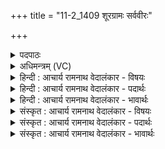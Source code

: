 +++
title = "11-2_1409 शूरग्रामः सर्ववीरः"

+++
<details><summary>पदपाठः</summary>

शू꣡र꣢꣯ग्रामः। शू꣡र꣢꣯। ग्रा꣣मः। स꣡र्व꣢꣯वीरः। स꣡र्व꣢꣯। वी꣣रः। स꣡हा꣢꣯वान्। जे꣡ता꣢꣯। प꣣वस्व। स꣡नि꣢꣯ता। ध꣡ना꣢꣯नि। ति꣣ग्मा꣡यु꣢धः। ति꣣ग्म꣢। आ꣣युधः। क्षिप्र꣡ध꣢न्वा। क्षि꣣प्र꣢। ध꣣न्वा। स꣣म꣡त्सु꣢। स꣣। म꣡त्सु꣢꣯। अ꣡षा꣢꣯ढः। सा꣣ह्वा꣢न्। पृ꣡त꣢꣯नासु। श꣡त्रू꣢꣯न्। १४०९।
</details>

<details><summary>अधिमन्त्रम् (VC)</summary>

- पवमानः सोमः
- वसिष्ठो मैत्रावरुणिः
- त्रिष्टुप्
- धैवतः
</details>

<details><summary>हिन्दी : आचार्य रामनाथ वेदालंकार - विषयः</summary>

अगले मन्त्र में राजा और जीवात्मा को उद्बोधन देते हैं।
</details>

<details><summary>हिन्दी : आचार्य रामनाथ वेदालंकार - पदार्थः</summary>

पदार्थान्वय -  प्रथम—राजा के पक्ष में। हे सोम अर्थात् वीर राजन् ! (शूरग्रामः) शूर योद्धा-गणवाले, (सर्ववीराः) सब वीर प्रजाओंवाले, (सहावान्) सहनशील, (जेता) विजयशील, (धनानि) ऐश्वर्यों के (सनिता) दाता, (तिग्मायुधः) तीक्ष्ण शस्त्रास्त्रोंवाले, (क्षिप्रधन्वा) शीघ्र धनुषवाले, (समत्सु) युद्धों में (अषाढः) परास्त न होनेवाले, (पृतनासु) शत्रु-सेनाओं में (शत्रून्) शत्रुओं को (साह्वान्) पराजित करनेवाले आप (पवस्व) पराक्रम दिखाओ ॥ द्वितीय—जीवात्मा के पक्ष में। हे सोम जीवात्मन् ! (शूरग्रामः) शूर प्राण-गणवाला, (सर्ववीरः) जिसके मन, बुद्धि आदि सब वीर हैं ऐसा, (सहावान्) उत्साही, (जेता) विजयशील, (धनानि) सद्गुणरूप ऐश्वर्यों को (सनिता) प्राप्त करनेवाला, (तिग्मायुधः) तीक्ष्ण शत्रुदाहक तेजोंवाला, (क्षिप्रधन्वा) वेग से चलनेवाले प्रणव-जपरूप धनुषवाला, (समत्सु) आन्तरिक देवासुर संग्रामों में (अषाढः) पराजित न होनेवाला, (पृतनासु) काम, क्रोध आदि की सेनाओं में (शत्रून्) शत्रुओं को (साह्वान्) पराजित करनेवाला तू (पवस्व) क्रियाशील हो अथवा स्वयं को पवित्र रख ॥२॥ यहाँ श्लेषालङ्कार है। विशेषणों के साभिप्राय होने से परिकर अलङ्कार भी है। ऐसे विलक्षण गुणों से सुशोभित भी तू यदि विक्रम नहीं दिखाता, क्रियाशील नहीं होता अथवा पवित्र आचरण नहीं रखता, तो ये गुण भारस्वरूप ही होंगे, यह आशय है ॥२॥
</details>

<details><summary>हिन्दी : आचार्य रामनाथ वेदालंकार - भावार्थः</summary>

भावार्थ -  देह में मनुष्य का आत्मा और राष्ट्र में राजा यदि शत्रुओं को पराजित करके योगक्षेम करते हैं,तो देह और राष्ट्र का स्वराज्य अक्षुण्ण रहता है ॥२॥
</details>

<details><summary>संस्कृत : आचार्य रामनाथ वेदालंकार - विषयः</summary>

अथ नृपतिं जीवात्मानं चोद्बोधयति।
</details>

<details><summary>संस्कृत : आचार्य रामनाथ वेदालंकार - पदार्थः</summary>

पदार्थान्वय -  प्रथमः—नृपतिपरः। हे सोम वीर राजन् ! (शूरग्रामः) शूरो ग्रामो योद्धृसङ्घः यस्य सः, (सर्ववीरः) सर्वे प्रजाजना वीरा यस्य सः, (सहावान्) सहनशीलः, (जेता) विजयशीलः, (धनानि) ऐश्वर्याणि (सनिता) दाता, (तिग्मायुधः) तीक्ष्णशस्त्रास्त्रः, (क्षिप्रधन्वा) आशुधनुष्कः, (समत्सु) युद्धेषु (अषादः) अनभिभूतः, (पृतनासु) रिपुसेनासु (शत्रून्) रिपून् (साह्वान्) पराजेता, त्वम्। [‘दाश्वान् साह्वान् मीढ्वाँश्च।’ अ० ६।१।१२ इति षह मर्षणे इत्येतस्य क्वसौ परस्मैपदमुपधादीर्घत्वमद्विर्वचनमनिट्त्वं च निपात्यते।] (पवस्व) विक्रमस्व। [पवते गतिकर्मा। निघं० २।१४] ॥ द्वितीयः—जीवात्मपरः। हे सोम जीवात्मन् ! (शूरग्रामः) शूरो ग्रामः प्राणसमूहो यस्य सः, (सर्ववीरः) सर्वे मनोबुद्ध्यादयो वीराः यस्य सः, (सहावान्) उत्साहवान्, (जेता) विजयशीलः, (धनानि) सद्गुणरूपाणि ऐश्वर्याणि (सनिता) संभक्ता, (तिग्मायुधः) तिग्मानि तीक्ष्णानि आयुधानि शत्रुभर्जकतेजांसि यस्य सः, (क्षिप्रधन्वा) क्षिप्रप्रणवजपरूपधनुष्कः। [प्रणवो धनुः। मु० २।२।४ इति प्रामाण्यात्।] (समत्सु) आन्तरिकेषु देवासुरसंग्रामेषु (अषाढः) अपराजितः, (पृतनासु) कामक्रोधादीनां सेनासु (शत्रून्) रिपून् (साह्वान्) पराजितवान् त्वम् (पवस्व) क्रियाशीलो भव, स्वात्मानं पुनीहि वा ॥२॥ अत्र श्लेषालङ्कारः। विशेषणानां साभिप्रायत्वात् परिकरोऽपि। एतादृशविलक्षणगुणविराजितस्त्वं चेद् विक्रमं न दर्शयसि क्रियाशीलो न भवसि पवित्राचारो वा न जायसे तर्हीमे गुणा भारभूता एवेत्याशयः ॥२॥
</details>

<details><summary>संस्कृत : आचार्य रामनाथ वेदालंकार - भावार्थः</summary>

भावार्थ -  देहे मनुष्यस्यात्मा राष्ट्रे च राजा यदि शत्रून् पराजित्य योगं क्षेमं च विधत्तस्तर्हि देहस्य राष्ट्रस्य च स्वराज्यमक्षुण्णं जायते ॥२॥
</details>